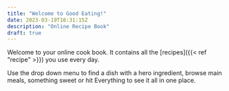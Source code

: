 ```yaml
---
title: "Welcome to Good Eating!"
date: 2023-03-19T16:31:15Z
description: "Online Recipe Book"
draft: true
---
```


Welcome to your online cook book. It contains all the [recipes]({{< ref "recipe" >}}) you use every day.

Use the drop down menu to find a dish with a hero ingredient, browse main meals, something sweet or hit Everything to see it all in one place.
